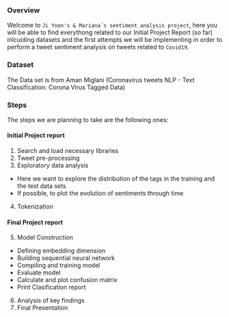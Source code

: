 ### Overview

Welcome to `Ji Yoon's & Mariana´s sentiment analysis project`, 
here you will be able to find everythong related to our Initial Project Report 
(so far) inlcuiding datasets and the first attempts we will be implementing
in order to perform a tweet sentiment analysis on tweets related to `Covid19`.

### Dataset
The Data set is from Aman Miglani (Coronavirus tweets NLP - Text Classification: Corona Virus Tagged Data) 

### Steps
The steps we are planning to take are the following ones:

#### Initial Project report
1. Search and load necessary libraries
2. Tweet pre-processing
3. Exploratory data analysis
  +  Here we want to explore the distribution of the tags in the training and the test data sets
  +  If possible, to plot the evolution of sentiments through time
4. Tokenization

#### Final Project report

5. Model Construction
  + Defining embedding dimension
  + Building sequential neural network
  + Compiling and training model
  + Evaluate model
  + Calculate and plot confusion matrix
  + Print Clasification report
6. Analysis of key findings
7. Final Presentation

